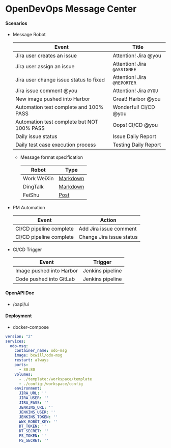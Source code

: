 # OpenDevOps Message Center

#### Scenarios

- Message Robot

  Event | Title
  ----|----
  Jira user creates an issue | Attention! Jira @you
  Jira user assign an issue | Attention! Jira `@ASSIGNEE`
  Jira user change issue status to fixed | Attention! Jira `@REPORTER` 
  Jira issue comment @you | Attention! Jira `@YOU`
  New image pushed into Harbor | Great! Harbor @you
  Automation test complete and 100% PASS | Wonderful! CI/CD @you
  Automation test complete but NOT 100% PASS | Oops! CI/CD @you
  Daily issue status | Issue Daily Report
  Daily test case execution process | Testing Daily Report

  - Message format specification

    Robot | Type
    ----|----
    Work WeiXin | [Markdown](https://work.weixin.qq.com/api/doc/90000/90136/91770#markdown类型)
    DingTalk | [Markdown](https://developers.dingtalk.com/document/app/custom-robot-access/li-p7l-mkl-y1g)
    FeiShu | [Post](https://open.feishu.cn/document/ukTMukTMukTM/uMDMxEjLzATMx4yMwETM?op_tracking=hc#c48c9c2a)


- PM Automation

  Event | Action
  ----|----
  CI/CD pipeline complete | Add Jira issue comment
  CI/CD pipeline complete | Change Jira issue status 

- CI/CD Trigger

  Event | Trigger
  ----|----
  Image pushed into Harbor | Jenkins pipeline
  Code pushed into GitLab | Jenkins pipeline

#### OpenAPI Doc

- /oapi/ui

#### Deployment

- docker-compose
```yaml
version: "2"
services:
  odo-msg:
    container_name: odo-msg
    image: bxwill/odo-msg
    restart: always
    ports:
      - 80:80
    volumes:
      - ./template:/workspace/template
      - ./config:/workspace/config
    environment:
      JIRA_URL: ''
      JIRA_USER: ''
      JIRA_PASS: ''
      JENKINS_URL: ''
      JENKINS_USER: ''
      JENKINS_TOKEN: ''
      WWX_ROBOT_KEY: ''
      DT_TOKEN: ''
      DT_SECRET: ''
      FS_TOKEN: ''
      FS_SECRET: ''
```
